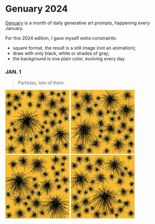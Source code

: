 # Genuary 2024

[Genuary](genuary.art) is a month of daily generative art prompts, happening every January.

For this 2024 edition, I gave myself extra constraints: 
- square format, the result is a still image (not an animation);
- draw with only black, white or shades of gray;
- the background is one plain color, evolving every day

### JAN. 1
> Particles, lots of them.

<img src="./jan01-10/jan01/jan01_01.png" width="40%"/> <img src="./jan01-10/jan01/jan01_02.png" width="40%"/> <img src="./jan01-10/jan01/jan01_03.png" width="40%"/> <img src="./jan01-10/jan01/jan01_04.png" width="40%"/>